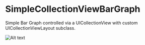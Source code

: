 SimpleCollectionViewBarGraph
==============================

Simple Bar Graph controlled via a UICollectionView with custom UICollectionViewLayout subclass.

![Alt text](http://s28.postimg.org/x48k7x6p9/graph.gif)

